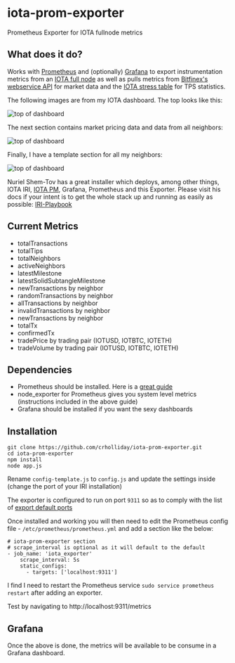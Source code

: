 # iota-prom-exporter
Prometheus Exporter for IOTA fullnode metrics

## What does it do?

Works with [Prometheus](https://github.com/prometheus/prometheus) and (optionally) [Grafana](https://grafana.com/) to export instrumentation metrics from an [IOTA full node](https://github.com/iotaledger/iri) as well as pulls metrics from [Bitfinex's webservice API](https://docs.bitfinex.com/v2/docs) for market data and the [IOTA stress table](https://github.com/alon-e/iota-ctps) for TPS statistics.

The following images are from my IOTA dashboard. The top looks like this:

![top of dashboard](https://github.com/crholliday/iota-prom-exporter/blob/master/images/top.png)

The next section contains market pricing data and data from all neighbors:

![top of dashboard](https://github.com/crholliday/iota-prom-exporter/blob/master/images/market_all_neighbors.png)

Finally, I have a template section for all my neighbors:

![top of dashboard](https://github.com/crholliday/iota-prom-exporter/blob/master/images/neighbors.png)

Nuriel Shem-Tov has a great installer which deploys, among other things, IOTA IRI, [IOTA PM](https://github.com/akashgoswami/ipm), Grafana, Prometheus and this Exporter. Please visit his docs if your intent is to get the whole stack up and running as easily as possible: [IRI-Playbook](http://iri-playbook.readthedocs.io/en/master/introduction.html) 

## Current Metrics

* totalTransactions
* totalTips
* totalNeighbors
* activeNeighbors
* latestMilestone
* latestSolidSubtangleMilestone
* newTransactions by neighbor
* randomTransactions by neighbor
* allTransactions by neighbor
* invalidTransactions by neighbor
* newTransactions by neighbor
* totalTx
* confirmedTx
* tradePrice by trading pair (IOTUSD, IOTBTC, IOTETH)
* tradeVolume by trading pair (IOTUSD, IOTBTC, IOTETH)

## Dependencies

* Prometheus should be installed. Here is a [great guide](https://www.digitalocean.com/community/tutorials/how-to-install-prometheus-on-ubuntu-16-04)
* node_exporter for Prometheus gives you system level metrics (instructions included in the above guide)
* Grafana should be installed if you want the sexy dashboards

## Installation

```
git clone https://github.com/crholliday/iota-prom-exporter.git
cd iota-prom-exporter
npm install
node app.js
```

Rename `config-template.js` to `config.js` and update the settings inside (change the port of your IRI installation)

The exporter is configured to run on port `9311` so as to comply with the list of [export default ports](https://github.com/prometheus/prometheus/wiki/Default-port-allocations)

Once installed and working you will then need to edit the Prometheus config file - `/etc/prometheus/prometheus.yml` and add a section like the below:

``` 
# iota-prom-exporter section
# scrape_interval is optional as it will default to the default
- job_name: 'iota_exporter'
    scrape_interval: 5s
    static_configs:
      - targets: ['localhost:9311']
```
I find I need to restart the Prometheus service `sudo service prometheus restart` after adding an exporter. 

Test by navigating to http://localhost:9311/metrics

## Grafana

Once the above is done, the metrics will be available to be consume in a Grafana dashboard. 
